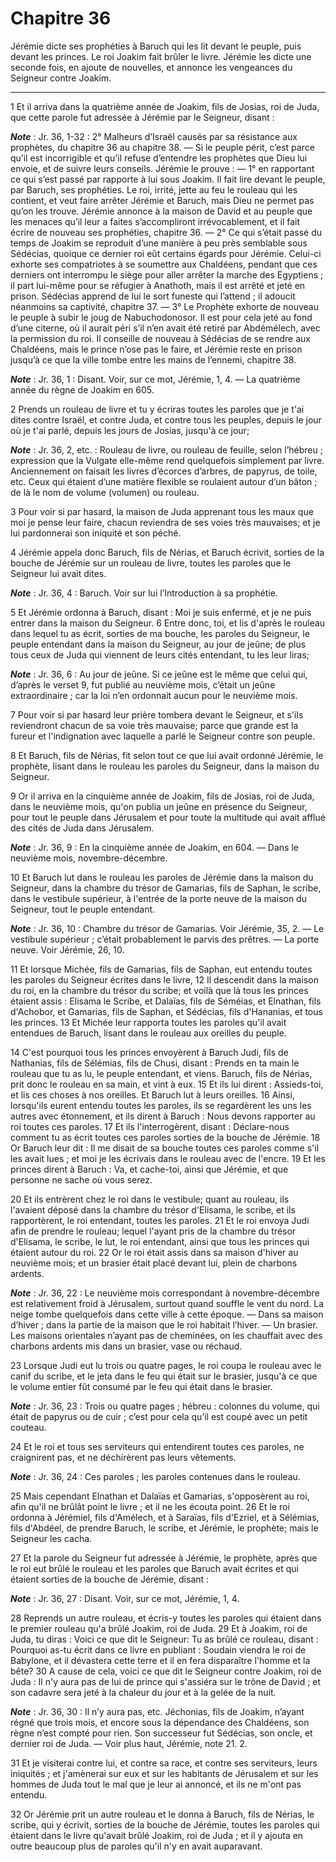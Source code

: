 # Chapitre 36

Jérémie dicte ses prophéties à Baruch qui les lit devant le peuple, puis devant les princes.
Le roi Joakim fait brûler le livre.
Jérémie les dicte une seconde fois, en ajoute de nouvelles, et annonce les vengeances du Seigneur contre Joakim.

***

1 Et il arriva dans la quatrième année de Joakim, fils de Josias, roi de Juda, que cette parole fut adressée à Jérémie par le Seigneur, disant :

***Note*** :  Jr. 36, 1-32 : 2° Malheurs d’Israël causés par sa résistance aux prophètes, du chapitre 36 au chapitre 38. ― Si le peuple périt, c’est parce qu’il est incorrigible et qu’il refuse d’entendre les prophètes que Dieu lui envoie, et de suivre leurs conseils. Jérémie le prouve : ― 1° en rapportant ce qui s’est passé par rapporte à lui sous Joakim. Il fait lire devant le peuple, par Baruch, ses prophéties. Le roi, irrité, jette au feu le rouleau qui les contient, et veut faire arrêter Jérémie et Baruch, mais Dieu ne permet pas qu’on les trouve. Jérémie annonce à la maison de David et au peuple que les menaces qu’il leur a faites s’accompliront irrévocablement, et il fait écrire de nouveau ses prophéties, chapitre 36. ― 2° Ce qui s’était passé du temps de Joakim se reproduit d’une manière à peu près semblable sous Sédécias, quoique ce dernier roi eût certains égards pour Jérémie. Celui-ci exhorte ses compatriotes à se soumettre aux Chaldéens, pendant que ces derniers ont interrompu le siège pour aller arrêter
la marche des Egyptiens ; il part lui-même pour se réfugier à Anathoth, mais il est arrêté et jeté en prison. Sédécias apprend de lui le sort funeste qui l’attend ; il adoucit néanmoins sa captivité, chapitre 37. ― 3° Le Prophète exhorte de nouveau le peuple à subir le joug de Nabuchodonosor. Il est pour cela jeté au fond d’une citerne, où il aurait péri s’il n’en avait été retiré par Abdémélech, avec la permission du roi. Il conseille de nouveau à Sédécias de se rendre aux Chaldéens, mais le prince n’ose pas le faire, et Jérémie reste en prison jusqu’à ce que la ville tombe entre les mains de l’ennemi, chapitre 38.

***Note*** :  Jr. 36, 1 : Disant. Voir, sur ce mot, Jérémie, 1, 4. ― La quatrième année du règne de Joakim en 605.

2 Prends un rouleau de livre et tu y écriras toutes les paroles que je t'ai dites contre Israël, et contre Juda, et contre tous les peuples, depuis le jour où je t'ai parlé, depuis les jours de Josias, jusqu'à ce jour;

***Note*** :  Jr. 36, 2, etc. : Rouleau de livre, ou rouleau de feuille, selon l’hébreu ; expression que la Vulgate elle-même rend quelquefois simplement par livre. Anciennement on faisait les livres d’écorces d’arbres, de papyrus, de toile, etc. Ceux qui étaient d’une matière flexible se roulaient autour d’un bâton ; de là le nom de volume (volumen) ou rouleau.

3 Pour voir si par hasard, la maison de Juda apprenant tous les maux que moi je pense leur faire, chacun reviendra de ses voies très mauvaises; et je lui pardonnerai son iniquité et son péché.


4 Jérémie appela donc Baruch, fils de Nérias, et Baruch écrivit, sorties de la bouche de Jérémie sur un rouleau de livre, toutes les paroles que le Seigneur lui avait dites.

***Note*** :  Jr. 36, 4 : Baruch. Voir sur lui l’Introduction à sa prophétie.


5 Et Jérémie ordonna à Baruch, disant : Moi je suis enfermé, et je ne puis entrer dans la maison du Seigneur. 6 Entre donc, toi, et lis d'après le rouleau dans lequel tu as écrit, sorties de ma bouche, les paroles du Seigneur, le peuple entendant dans la maison du Seigneur, au jour de jeûne; de plus tous ceux de Juda qui viennent de leurs cités entendant, tu les leur liras;

***Note*** :  Jr. 36, 6 : Au jour de jeûne. Si ce jeûne est le même que celui qui, d’après le verset 9, fut publié au neuvième mois, c’était un jeûne extraordinaire ; car la loi n’en ordonnait aucun pour le neuvième mois.

7 Pour voir si par hasard leur prière tombera devant le Seigneur, et s'ils reviendront chacun de sa voie très mauvaise; parce que grande est la fureur et l'indignation avec laquelle a parlé le Seigneur contre son peuple.


8 Et Baruch, fils de Nérias, fit selon tout ce que lui avait ordonné Jérémie, le prophète, lisant dans le rouleau les paroles du Seigneur, dans la maison du Seigneur.


9 Or il arriva en la cinquième année de Joakim, fils de Josias, roi de Juda, dans le neuvième mois, qu'on publia un jeûne en présence du Seigneur, pour tout le peuple dans Jérusalem et pour toute la multitude qui avait afflué des cités de Juda dans Jérusalem.

***Note*** :  Jr. 36, 9 : En la cinquième année de Joakim, en 604. ― Dans le neuvième mois, novembre-décembre.

10 Et Baruch lut dans le rouleau les paroles de Jérémie dans la maison du Seigneur, dans la chambre du trésor de Gamarias, fils de Saphan, le scribe, dans le vestibule supérieur, à l'entrée de la porte neuve de la maison du Seigneur, tout le peuple entendant.

***Note*** :  Jr. 36, 10 : Chambre du trésor de Gamarias. Voir Jérémie, 35, 2. ― Le vestibule supérieur ; c’était probablement le parvis des prêtres. ― La porte neuve. Voir Jérémie, 26, 10.

11 Et lorsque Michée, fils de Gamarias, fils de Saphan, eut entendu toutes les paroles du Seigneur écrites dans le livre, 12 Il descendit dans la maison du roi, en la chambre du trésor du scribe; et voilà que là tous les princes étaient assis : Elisama le Scribe, et Dalaïas, fils de Séméias, et Elnathan, fils d'Achobor, et Gamarias, fils de Saphan, et Sédécias, fils d'Hananias, et tous les princes. 13 Et Michée leur rapporta toutes les paroles qu'il avait entendues de Baruch, lisant dans le rouleau aux oreilles du peuple.


14 C'est pourquoi tous les princes envoyèrent à Baruch Judi, fils de Nathanias, fils de Sélémias, fils de Chusi, disant : Prends en ta main le rouleau que tu as lu, le peuple entendant, et viens. Baruch, fils de Nérias, prit donc le rouleau en sa main, et vint à eux. 15 Et ils lui dirent : Assieds-toi, et lis ces choses à nos oreilles. Et Baruch lut à leurs oreilles. 16 Ainsi, lorsqu'ils eurent entendu toutes les paroles, ils se regardèrent les uns les autres avec étonnement, et ils dirent à Baruch : Nous devons rapporter au roi toutes ces paroles. 17 Et ils l'interrogèrent, disant : Déclare-nous comment tu as écrit toutes ces paroles sorties de la bouche de Jérémie. 18 Or Baruch leur dit : Il me disait de sa bouche toutes ces paroles comme s'il les avait lues ; et moi je les écrivais dans le rouleau avec de l'encre. 19 Et les princes dirent à Baruch : Va, et cache-toi, ainsi que Jérémie, et que personne ne sache où vous serez.


20 Et ils entrèrent chez le roi dans le vestibule; quant au rouleau, ils l'avaient déposé dans la chambre du trésor d'Elisama, le scribe, et ils rapportèrent, le roi entendant, toutes les paroles. 21 Et le roi envoya Judi afin de prendre le rouleau; lequel l'ayant pris de la chambre du trésor d'Elisama, le scribe, le lut, le roi entendant, ainsi que tous les princes qui étaient autour du roi. 22 Or le roi était assis dans sa maison d'hiver au neuvième mois; et un brasier était placé devant lui, plein de charbons ardents.

***Note*** :  Jr. 36, 22 : Le neuvième mois correspondant à novembre-décembre est relativement froid à Jérusalem, surtout quand souffle le vent du nord. La neige tombe quelquefois dans cette ville à cette époque. ― Dans sa maison d’hiver ; dans la partie de la maison que le roi habitait l’hiver. ― Un brasier. Les maisons orientales n’ayant pas de cheminées, on les chauffait avec des charbons ardents mis dans un brasier, vase ou réchaud.

23 Lorsque Judi eut lu trois ou quatre pages, le roi coupa le rouleau avec le canif du scribe, et le jeta dans le feu qui était sur le brasier, jusqu'à ce que le volume entier fût consumé par le feu qui était dans le brasier.

***Note*** :  Jr. 36, 23 : Trois ou quatre pages ; hébreu : colonnes du volume, qui était de papyrus ou de cuir ; c’est pour cela qu’il est coupé avec un petit couteau.

24 Et le roi et tous ses serviteurs qui entendirent toutes ces paroles, ne craignirent pas, et ne déchirèrent pas leurs vêtements.

***Note*** :  Jr. 36, 24 : Ces paroles ; les paroles contenues dans le rouleau.

25 Mais cependant Elnathan et Dalaïas et Gamarias, s'opposèrent au roi, afin qu'il ne brûlât point le livre ; et il ne les écouta point. 26 Et le roi ordonna à Jérémiel, fils d'Amélech, et à Saraïas, fils d'Ezriel, et à Sélémias, fils d'Abdéel, de prendre Baruch, le scribe, et Jérémie, le prophète; mais le Seigneur les cacha.


27 Et la parole du Seigneur fut adressée à Jérémie, le prophète, après que le roi eut brûlé le rouleau et les paroles que Baruch avait écrites et qui étaient sorties de la bouche de Jérémie, disant :

***Note*** :  Jr. 36, 27 : Disant. Voir, sur ce mot, Jérémie, 1, 4.

28 Reprends un autre rouleau, et écris-y toutes les paroles qui étaient dans le premier rouleau qu'a brûlé Joakim, roi de Juda. 29 Et à Joakim, roi de Juda, tu diras : Voici ce que dit le Seigneur: Tu as brûlé ce rouleau, disant : Pourquoi as-tu écrit dans ce livre en publiant : Soudain viendra le roi de Babylone, et il dévastera cette terre et il en fera disparaître l'homme et la bête? 30 A cause de cela, voici ce que dit le Seigneur contre Joakim, roi de Juda : Il n'y aura pas de lui de prince qui s'assiéra sur le trône de David ; et son cadavre sera jeté à la chaleur du jour et à la gelée de la nuit.

***Note*** :  Jr. 36, 30 : Il n’y aura pas, etc. Jéchonias, fils de Joakim, n’ayant régné que trois mois, et encore sous la dépendance des Chaldéens, son règne n’est compté pour rien. Son successeur fut Sédécias, son oncle, et dernier roi de Juda. ― Voir plus haut, Jérémie, note 21. 2.

31 Et je visiterai contre lui, et contre sa race, et contre ses serviteurs, leurs iniquités ; et j'amènerai sur eux et sur les habitants de Jérusalem et sur les hommes de Juda tout le mal que je leur ai annoncé, et ils ne m'ont pas entendu.


32 Or Jérémie prit un autre rouleau et le donna à Baruch, fils de Nérias, le scribe, qui y écrivit, sorties de la bouche de Jérémie, toutes les paroles qui étaient dans le livre qu'avait brûlé Joakim, roi de Juda ; et il y ajouta en outre beaucoup plus de paroles qu'il n'y en avait auparavant.

